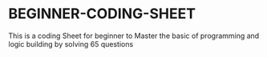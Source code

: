 # BEGINNER-CODING-SHEET
This is a coding Sheet for beginner to Master the basic of programming and logic building by solving 65 questions
